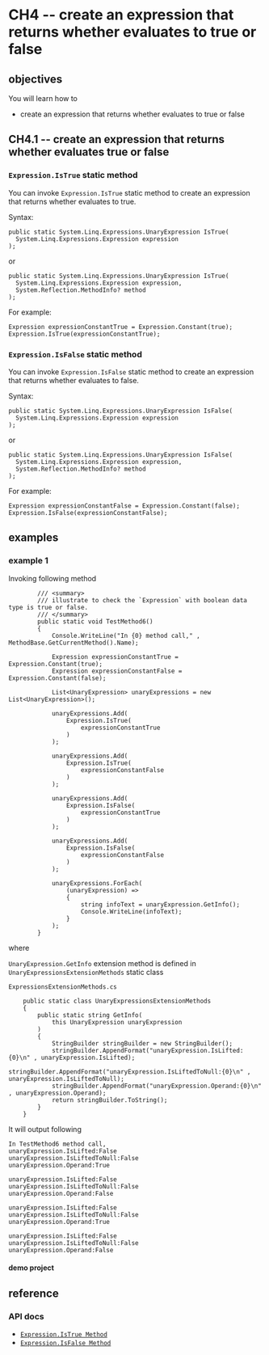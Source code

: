 # CH4 -- create an expression that returns whether evaluates to true or false
## objectives
You will learn how to

+ create an expression that returns whether evaluates to true or false

## CH4.1 -- create an expression that returns whether evaluates true or false
### `Expression.IsTrue` static method
You can invoke `Expression.IsTrue` static method to create an expression that returns whether evaluates to true.

Syntax:

```
public static System.Linq.Expressions.UnaryExpression IsTrue(
  System.Linq.Expressions.Expression expression
);
```

or

```
public static System.Linq.Expressions.UnaryExpression IsTrue(
  System.Linq.Expressions.Expression expression,
  System.Reflection.MethodInfo? method
);
```

For example:

```
Expression expressionConstantTrue = Expression.Constant(true);
Expression.IsTrue(expressionConstantTrue);
```

### `Expression.IsFalse` static method
You can invoke `Expression.IsFalse` static method to create an expression that returns whether evaluates to false.

Syntax:

```
public static System.Linq.Expressions.UnaryExpression IsFalse(
  System.Linq.Expressions.Expression expression
);
```

or

```
public static System.Linq.Expressions.UnaryExpression IsFalse(
  System.Linq.Expressions.Expression expression,
  System.Reflection.MethodInfo? method
);
```

For example:

```
Expression expressionConstantFalse = Expression.Constant(false);
Expression.IsFalse(expressionConstantFalse);
```

## examples
### example 1
Invoking following method

```
        /// <summary>
        /// illustrate to check the `Expression` with boolean data type is true or false.
        /// </summary>
        public static void TestMethod6()
        {
            Console.WriteLine("In {0} method call," , MethodBase.GetCurrentMethod().Name);

            Expression expressionConstantTrue = Expression.Constant(true);
            Expression expressionConstantFalse = Expression.Constant(false);

            List<UnaryExpression> unaryExpressions = new List<UnaryExpression>();

            unaryExpressions.Add(
                Expression.IsTrue(
                    expressionConstantTrue
                )
            );

            unaryExpressions.Add(
                Expression.IsTrue(
                    expressionConstantFalse
                )
            );

            unaryExpressions.Add(
                Expression.IsFalse(
                    expressionConstantTrue
                )
            );

            unaryExpressions.Add(
                Expression.IsFalse(
                    expressionConstantFalse
                )
            );

            unaryExpressions.ForEach(
                (unaryExpression) => 
                {
                    string infoText = unaryExpression.GetInfo();
                    Console.WriteLine(infoText);
                }
            );
        }
```

where

`UnaryExpression.GetInfo` extension method is defined in `UnaryExpressionsExtensionMethods` static class

`ExpressionsExtensionMethods.cs`

```
    public static class UnaryExpressionsExtensionMethods
    {
        public static string GetInfo(
            this UnaryExpression unaryExpression
        )
        {
            StringBuilder stringBuilder = new StringBuilder();
            stringBuilder.AppendFormat("unaryExpression.IsLifted:{0}\n" , unaryExpression.IsLifted);
            stringBuilder.AppendFormat("unaryExpression.IsLiftedToNull:{0}\n" , unaryExpression.IsLiftedToNull);
            stringBuilder.AppendFormat("unaryExpression.Operand:{0}\n" , unaryExpression.Operand);
            return stringBuilder.ToString();
        }
    }
```

It will output following

```
In TestMethod6 method call,
unaryExpression.IsLifted:False
unaryExpression.IsLiftedToNull:False
unaryExpression.Operand:True

unaryExpression.IsLifted:False
unaryExpression.IsLiftedToNull:False
unaryExpression.Operand:False

unaryExpression.IsLifted:False
unaryExpression.IsLiftedToNull:False
unaryExpression.Operand:True

unaryExpression.IsLifted:False
unaryExpression.IsLiftedToNull:False
unaryExpression.Operand:False
```

#### demo project

## reference
### API docs
+ [`Expression.IsTrue Method`](https://learn.microsoft.com/en-us/dotnet/api/system.linq.expressions.expression.istrue?view=net-8.0)
+ [`Expression.IsFalse Method`](https://learn.microsoft.com/en-us/dotnet/api/system.linq.expressions.expression.isfalse?view=net-8.0)
